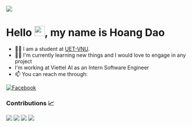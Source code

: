 [![](https://visitcount.itsvg.in/api?id=Hoangdao192&icon=5&color=12)](https://visitcount.itsvg.in)
# Hello <img src="https://media.giphy.com/media/hvRJCLFzcasrR4ia7z/giphy.gif" width="28">, my name is Hoang Dao

- 👨‍🎓 I am a student at [UET-VNU](https://uet.vnu.edu.vn/).  
- 👨🏻 I'm currently learning new things and I would love to engage in any project
- I'm working at Viettel AI as an Intern Software Engineer
- 📫 You can reach me through:

[![Facebook](https://img.shields.io/badge/Facebook-%231877F2.svg?logo=Facebook&logoColor=white)](https://www.facebook.com/hoangdaonguyendang)

### Contributions 📈
<p>
  <img src="https://github-readme-stats.vercel.app/api?username=Hoangdao192&show_icons=true&theme=onedark&count_private=true&hide_border=true" />
  <img src="https://github-readme-streak-stats.herokuapp.com?user=Hoangdao192&theme=onedark&hide_border=true&date_format=j%20M%5B%20Y%5D&fire=DD2727" />
  <img src="https://github-readme-stats.vercel.app/api/top-langs/?username=Hoangdao192&langs_count=8&theme=onedark&hide_border=true&layout=compact" />
  <img src="https://denvercoder1-activity-graph.herokuapp.com/graph/?username=Hoangdao192&bg_color=1F222E&color=F8D866&line=F85D7F&point=FFFFFF&hide_border=true" />
</p>
